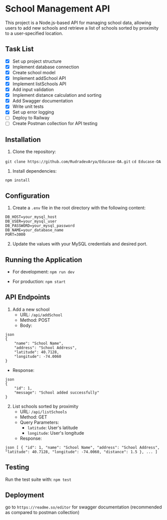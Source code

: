 
# School Management API

This project is a Node.js-based API for managing school data, allowing users to add new schools and retrieve a list of schools sorted by proximity to a user-specified location.

## Task List

- [x] Set up project structure
- [x] Implement database connection
- [x] Create school model
- [x] Implement addSchool API
- [x] Implement listSchools API
- [x] Add input validation
- [x] Implement distance calculation and sorting
- [x] Add Swagger documentation
- [x] Write unit tests
- [x] Set up error logging
- [ ] Deploy to Railway
- [ ] Create Postman collection for API testing

## Installation

1. Clone the repository:


`git clone https://github.com/RudradevArya/Educase-OA.git`
`cd Educase-OA`

1. Install dependencies:

`npm install`

## Configuration

1. Create a `.env` file in the root directory with the following content:


```
DB_HOST=your_mysql_host 
DB_USER=your_mysql_user 
DB_PASSWORD=your_mysql_password 
DB_NAME=your_database_name 
PORT=3000
```

2. Update the values with your MySQL credentials and desired port.

## Running the Application

- For development:
`npm run dev`

- For production:
`npm start`

## API Endpoints

1. Add a new school
   - URL: `/api/addSchool`
   - Method: POST
   - Body:


```
json 
{ 
    "name": "School Name", 
    "address": "School Address", 
    "latitude": 40.7128, 
    "longitude": -74.0060 
}
```

- Response:
```
json 
{ 
    "id": 1, 
    "message": "School added successfully" 
}
```

2. List schools sorted by proximity
   - URL: `/api/listSchools`
   - Method: GET
   - Query Parameters:
     - `latitude`: User's latitude
     - `longitude`: User's longitude
   - Response:


```
json [ { "id": 1, "name": "School Name", "address": "School Address", "latitude": 40.7128, "longitude": -74.0060, "distance": 1.5 }, ... ]
```

## Testing

Run the test suite with:
`npm test`

## Deployment

go to `https://readme.so/editor`
for swagger documentation (recommended as compared to postman collection)

